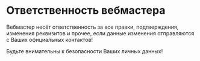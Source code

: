 # Ответственность вебмастера

Вебмастер несёт ответственность за все правки, подтверждения, изменения реквизитов и прочее, если данные изменения отправляются с Ваших официальных контактов!



Будьте внимательны к безопасности Ваших личных данных!
